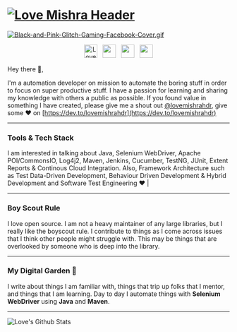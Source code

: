 # [![Love Mishra Header](https://i.imgur.com/tHKwIsn.jpg)](https://github.com/lovemishrahdr)

<a href="https://gifyu.com/image/6qWg"><img src="https://s1.gifyu.com/images/Black-and-Pink-Glitch-Gaming-Facebook-Cover.gif" alt="Black-and-Pink-Glitch-Gaming-Facebook-Cover.gif" border="0" /></a>


<p align='center'>
<a href="https://dev.to/lovemishrahdr"><img src="https://d2fltix0v2e0sb.cloudfront.net/dev-badge.svg" alt="Love Mishra's DEV Profile" height="30" width="30"></a>&nbsp;&nbsp;
<a href="https://www.instagram.com/lovemishraa/"><img height="30" src="https://github.com/WaylonWalker/WaylonWalker/blob/main/icon/instagram.jpg?raw=true"></a>&nbsp;&nbsp;
<a href="https://www.facebook.com/profile.php?id=100002550683784"><img height="30" src="https://facebookbrand.com/wp-content/uploads/2019/04/f_logo_RGB-Hex-Blue_512.png?w=512&h=512"></a>&nbsp;&nbsp;
<a href="https://www.linkedin.com/in/love-mishra/"><img height="30" src="https://github.com/WaylonWalker/WaylonWalker/blob/main/icon/linkedin.png?raw=true"></a>
</p>

Hey there 👋,

I'm a automation developer on mission to automate the boring stuff in order to focus on super productive stuff. I have a passion for learning and sharing my knowledge with others a public as possible. If you found value in something I have created, please give me a shout out [@lovemishrahdr](https://twitter.com/lovemishrahdr), give some ♥ on [https://dev.to/lovemishrahdr](https://dev.to/lovemishrahdr)
 
  ---

### Tools & Tech Stack

I am interested in talking about Java, Selenium WebDriver, Apache POI/CommonsIO, Log4j2, Maven, Jenkins, Cucumber, TestNG, JUnit, Extent Reports & Continous Cloud Integration. Also, Framework Architecture such as Test Data-Driven Development, Behaviour Driven Development & Hybrid Development and Software Test Engineering ♥️  |


  ---
### Boy Scout Rule

I love open source.  I am not a heavy maintainer of any large libraries, but I really like the boyscout rule.  I contribute to things as I come across issues that I think other people might struggle with.  This may be things that are overlooked by someone who is deep into the library. 

 ---

### My Digital Garden 🌱


I write about things I am familiar with, things that trip up folks that I mentor, and things that I am learning.  Day to day I automate things with **Selenium WebDriver** using **Java** and **Maven**.

---

![Love's Github Stats](https://github-readme-stats.vercel.app/api?username=lovemishrahdr&show_icons=true&theme=highcontrast)
